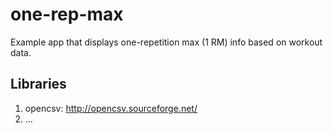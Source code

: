 # one-rep-max
Example app that displays one-repetition max (1 RM) info based on workout data.

## Libraries
1. opencsv: http://opencsv.sourceforge.net/
2. ...
